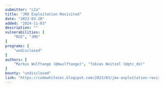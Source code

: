 ```yaml
---
submitter: "c2a"
title: "JMX Exploitation Revisited"
date: "2023-03-20"
added: "2024-11-03"
description: ""
vulnerabilities: [
    "RCE", "JMX"
]
programs: [
    "undisclosed"
]
authors: [
    "Markus Wulftange (@mwulftange)", "Tobias Neitzel (@qtc_de)"
]
bounty: "undisclosed"
link: "https://codewhitesec.blogspot.com/2023/03/jmx-exploitation-revisited.html"
---
```




